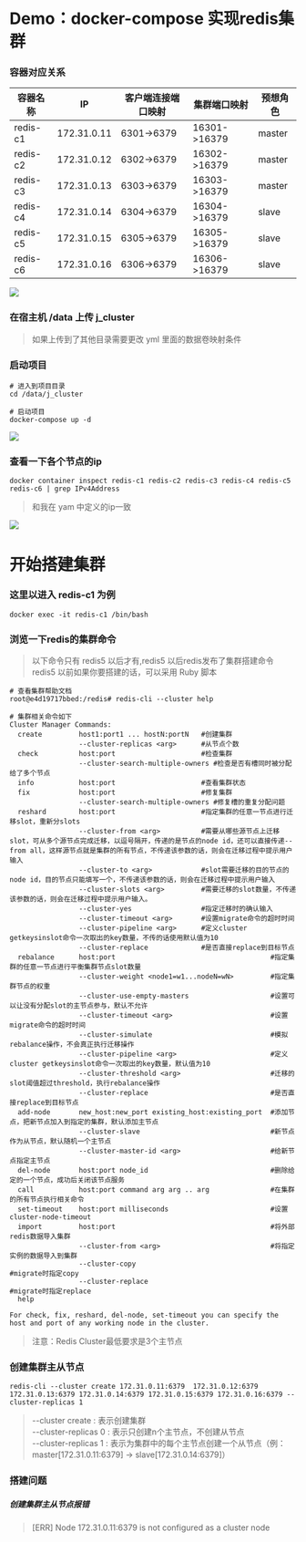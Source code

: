# Demo：docker-compose 实现redis集群

### 容器对应关系

|  容器名称   | IP  | 客户端连接端口映射 | 集群端口映射  | 预想角色  |
|  ----  | ----  |  ----  | ----  | ----  |
| redis-c1  | 172.31.0.11 | 6301->6379 | 16301->16379  | master |
| redis-c2  | 172.31.0.12 | 6302->6379 | 16302->16379  | master |
| redis-c3  | 172.31.0.13 | 6303->6379 | 16303->16379  | master |
| redis-c4  | 172.31.0.14 | 6304->6379 | 16304->16379  | slave |
| redis-c5  | 172.31.0.15 | 6305->6379 | 16305->16379  | slave |
| redis-c6  | 172.31.0.16 | 6306->6379 | 16306->16379  | slave |

![](http://img.github.mailjob.net/jefferyjob.github.io/20210208133634.png)

### 在宿主机 /data 上传 j_cluster

> 如果上传到了其他目录需要更改 yml 里面的数据卷映射条件

### 启动项目

```
# 进入到项目目录
cd /data/j_cluster

# 启动项目
docker-compose up -d
```

![](http://img.github.mailjob.net/jefferyjob.github.io/20210208132002.png)

### 查看一下各个节点的ip

```
docker container inspect redis-c1 redis-c2 redis-c3 redis-c4 redis-c5 redis-c6 | grep IPv4Address
```

> 和我在 yam 中定义的ip一致

![](http://img.github.mailjob.net/jefferyjob.github.io/20210208134455.png)

# 开始搭建集群

### 这里以进入 redis-c1 为例

```
docker exec -it redis-c1 /bin/bash
```

### 浏览一下redis的集群命令

> 以下命令只有 redis5 以后才有,redis5 以后redis发布了集群搭建命令  
> redis5 以前如果你要搭建的话，可以采用 Ruby 脚本  

```
# 查看集群帮助文档
root@e4d19717bbed:/redis# redis-cli --cluster help

# 集群相关命令如下
Cluster Manager Commands:
  create         host1:port1 ... hostN:portN   #创建集群
                 --cluster-replicas <arg>      #从节点个数
  check          host:port                     #检查集群
                 --cluster-search-multiple-owners #检查是否有槽同时被分配给了多个节点
  info           host:port                     #查看集群状态
  fix            host:port                     #修复集群
                 --cluster-search-multiple-owners #修复槽的重复分配问题
  reshard        host:port                     #指定集群的任意一节点进行迁移slot，重新分slots
                 --cluster-from <arg>          #需要从哪些源节点上迁移slot，可从多个源节点完成迁移，以逗号隔开，传递的是节点的node id，还可以直接传递--from all，这样源节点就是集群的所有节点，不传递该参数的话，则会在迁移过程中提示用户输入
                 --cluster-to <arg>            #slot需要迁移的目的节点的node id，目的节点只能填写一个，不传递该参数的话，则会在迁移过程中提示用户输入
                 --cluster-slots <arg>         #需要迁移的slot数量，不传递该参数的话，则会在迁移过程中提示用户输入。
                 --cluster-yes                 #指定迁移时的确认输入
                 --cluster-timeout <arg>       #设置migrate命令的超时时间
                 --cluster-pipeline <arg>      #定义cluster getkeysinslot命令一次取出的key数量，不传的话使用默认值为10
                 --cluster-replace             #是否直接replace到目标节点
  rebalance      host:port                                      #指定集群的任意一节点进行平衡集群节点slot数量 
                 --cluster-weight <node1=w1...nodeN=wN>         #指定集群节点的权重
                 --cluster-use-empty-masters                    #设置可以让没有分配slot的主节点参与，默认不允许
                 --cluster-timeout <arg>                        #设置migrate命令的超时时间
                 --cluster-simulate                             #模拟rebalance操作，不会真正执行迁移操作
                 --cluster-pipeline <arg>                       #定义cluster getkeysinslot命令一次取出的key数量，默认值为10
                 --cluster-threshold <arg>                      #迁移的slot阈值超过threshold，执行rebalance操作
                 --cluster-replace                              #是否直接replace到目标节点
  add-node       new_host:new_port existing_host:existing_port  #添加节点，把新节点加入到指定的集群，默认添加主节点
                 --cluster-slave                                #新节点作为从节点，默认随机一个主节点
                 --cluster-master-id <arg>                      #给新节点指定主节点
  del-node       host:port node_id                              #删除给定的一个节点，成功后关闭该节点服务
  call           host:port command arg arg .. arg               #在集群的所有节点执行相关命令
  set-timeout    host:port milliseconds                         #设置cluster-node-timeout
  import         host:port                                      #将外部redis数据导入集群
                 --cluster-from <arg>                           #将指定实例的数据导入到集群
                 --cluster-copy                                 #migrate时指定copy
                 --cluster-replace                              #migrate时指定replace
  help           

For check, fix, reshard, del-node, set-timeout you can specify the host and port of any working node in the cluster.

```

> 注意：Redis Cluster最低要求是3个主节点

### 创建集群主从节点

```
redis-cli --cluster create 172.31.0.11:6379  172.31.0.12:6379  172.31.0.13:6379 172.31.0.14:6379 172.31.0.15:6379 172.31.0.16:6379 --cluster-replicas 1
```

> --cluster create : 表示创建集群  
> --cluster-replicas 0 : 表示只创建n个主节点，不创建从节点  
> --cluster-replicas 1 : 表示为集群中的每个主节点创建一个从节点（例：master[172.31.0.11:6379] -> slave[172.31.0.14:6379]）  


### 搭建问题

##### 创建集群主从节点报错

> [ERR] Node 172.31.0.11:6379 is not configured as a cluster node